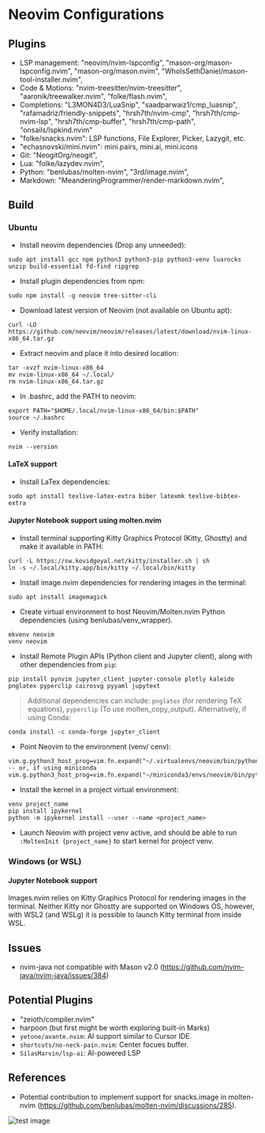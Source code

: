 # Neovim Configurations

## Plugins
- LSP management: "neovim/nvim-lspconfig", "mason-org/mason-lspconfig.nvim", "mason-org/mason.nvim", "WhoIsSethDaniel/mason-tool-installer.nvim",
- Code & Motions: "nvim-treesitter/nvim-treesitter", "aaronik/treewalker.nvim", "folke/flash.nvim",
- Completions: "L3MON4D3/LuaSnip", "saadparwaiz1/cmp_luasnip", "rafamadriz/friendly-snippets", "hrsh7th/nvim-cmp", "hrsh7th/cmp-nvim-lsp", "hrsh7th/cmp-buffer", "hrsh7th/cmp-path", "onsails/lspkind.nvim"
- "folke/snacks.nvim": LSP functions, File Explorer, Picker, Lazygit, etc.
- "echasnovski/mini.nvim": mini.pairs, mini.ai, mini.icons
- Git: "NeogitOrg/neogit",
- Lua: "folke/lazydev.nvim",
- Python: "benlubas/molten-nvim", "3rd/image.nvim",
- Markdown: "MeanderingProgrammer/render-markdown.nvim",

## Build

### Ubuntu
- Install neovim dependencies (Drop any unneeded):
```
sudo apt install gcc npm python3 python3-pip python3-venv luarocks unzip build-essential fd-find ripgrep
```
- Install plugin dependencies from npm:
```
sudo npm install -g neovim tree-sitter-cli
```
- Download latest version of Neovim (not available on Ubuntu apt):
```
curl -LO https://github.com/neovim/neovim/releases/latest/download/nvim-linux-x86_64.tar.gz
```
- Extract neovim and place it into desired location:
```
tar -xvzf nvim-linux-x86_64
mv nvim-linux-x86_64 ~/.local/
rm nvim-linux-x86_64.tar.gz
```
- In .bashrc, add the PATH to neovim:
```
export PATH="$HOME/.local/nvim-linux-x86_64/bin:$PATH"
source ~/.bashrc
```
- Verify installation:
```
nvim --version
```

#### LaTeX support
- Install LaTex dependencies:
```
sudo apt install texlive-latex-extra biber latexmk texlive-bibtex-extra
```

#### Jupyter Notebook support using molten.nvim
- Install terminal supporting Kitty Graphics Protocol (Kitty, Ghostty) and make it available in PATH:
```
curl -L https://sw.kovidgoyal.net/kitty/installer.sh | sh
ln -s ~/.local/kitty.app/bin/kitty ~/.local/bin/kitty
```
- Install image.nvim dependencies for rendering images in the terminal:
```
sudo apt install imagemagick
```
- Create virtual environment to host Neovim/Molten.nvim Python dependencies (using benlubas/venv_wrapper).
```
mkvenv neovim
venv neovim
```
- Install Remote Plugin APIs (Python client and Jupyter client), along with other dependencies from `pip`:
```
pip install pynvim jupyter_client jupyter-console plotly kaleido pnglatex pyperclip cairosvg pyyaml jupytext
```
> Additional dependencies can include: `pnglatex` (for rendering TeX equations), `pyperclip` (To use molten_copy_output).
>Alternatively, if using Conda:
```
conda install -c conda-forge jupyter_client
```
- Point Neovim to the environment (venv/ cenv):
```
vim.g.python3_host_prog=vim.fn.expand("~/.virtualenvs/neovim/bin/python3")
-- or, if using miniconda
vim.g.python3_host_prog=vim.fn.expand("~/miniconda3/envs/neovim/bin/python")
```
- Install the kernel in a project virtual environment:
```
venv project_name
pip install ipykernel
python -m ipykernel install --user --name <project_name>
```
- Launch Neovim with project venv active, and should be able to run `:MoltenInit {project_name}` to start kernel for project venv.

### Windows (or WSL)
#### Jupyter Notebook support
Images.nvim relies on Kitty Graphics Protocol for rendering images in the terminal.
Neither Kitty nor Ghostty are supported on Windows OS, however, with WSL2 (and WSLg) it is possible to launch Kitty terminal from inside WSL.

## Issues
- nvim-java not compatible with Mason v2.0 (https://github.com/nvim-java/nvim-java/issues/384)

## Potential Plugins
- "zeioth/compiler.nvim"
- harpoon (but first might be worth exploring built-in Marks)
- `yetone/avante.nvim`: AI support similar to Cursor IDE.
- `shortcuts/no-neck-pain.nvim`: Center focues buffer.
- `SilasMarvin/lsp-ai`: AI-powered LSP

## References
- Potential contribution to implement support for snacks.image in molten-nvim (https://github.com/benlubas/molten-nvim/discussions/285).

![test image](ss.png)
